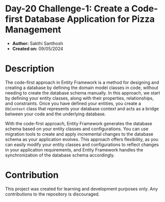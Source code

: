 # Day-20 Challenge-1: Create a Code-first Database Application for Pizza Management

- **Author:** Sakthi Santhosh
- **Created on:** 09/05/2024

# Description

The code-first approach in Entity Framework is a method for designing and creating a database by defining the domain model classes in code, without needing to create the database schema manually. In this approach, we start by defining your entity classes, along with their properties, relationships, and constraints. Once you have defined your entities, you create a `DbContext` class that represents your database context and acts as a bridge between your code and the underlying database.

With the code-first approach, Entity Framework generates the database schema based on your entity classes and configurations. You can use migration tools to create and apply incremental changes to the database schema as your application evolves. This approach offers flexibility, as you can easily modify your entity classes and configurations to reflect changes in your application requirements, and Entity Framework handles the synchronization of the database schema accordingly.

# Contribution

This project was created for learning and development purposes only. Any contributions to the repository is discouraged.
